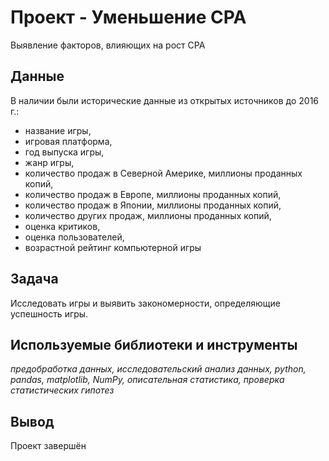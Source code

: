 # Проект - Уменьшение СРА
Выявление факторов, влияющих на рост СРА


## Данные

В наличии были исторические данные из открытых источников до 2016 г.:
- название игры,
- игровая платформа,
- год выпуска игры,
- жанр игры,
- количество продаж в Северной Америке, миллионы проданных копий,
- количество продаж в Европе, миллионы проданных копий,
- количество продаж в Японии, миллионы проданных копий,
- количество других продаж, миллионы проданных копий,
- оценка критиков,
- оценка пользователей,
- возрастной рейтинг компьютерной игры

## Задача

Исследовать игры и выявить закономерности, определяющие успешность игры.

## Используемые библиотеки и инструменты
*предобработка данных, исследовательский анализ данных, python, pandas, matplotlib, NumPy, описательная статистика, проверка статистических гипотез*

## Вывод
Проект завершён

